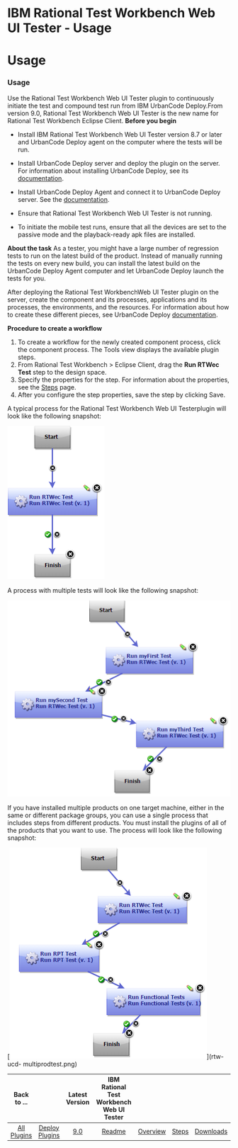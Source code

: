 
IBM Rational Test Workbench Web UI Tester - Usage
=================================================

# Usage



### Usage




 


Use the Rational Test Workbench Web UI Tester plugin to continuously initiate the test and compound 
test run from IBM UrbanCode Deploy.From version 9.0, Rational Test Workbench Web UI Tester is the new name for Rational 
Test Workbench Eclipse Client. **Before you begin**


* Install IBM Rational Test Workbench Web UI Tester version 8.7 or
 later and UrbanCode Deploy agent on the computer where the tests will be run.
* Install UrbanCode Deploy server and 
deploy the plugin on the server. For information about installing UrbanCode Deploy, see its 
[documentation](http://www-01.ibm.com/support/knowledgecenter/SS4GSP_6.1.1/com.ibm.udeploy.install.doc/topics/install_ch.html).

* Install UrbanCode Deploy Agent and connect it to UrbanCode Deploy server. See the 
[documentation](http://www-01.ibm.com/support/knowledgecenter/SS4GSP_6.1.1/com.ibm.udeploy.install.doc/topics/agent_install_ov.html).

* Ensure that Rational Test Workbench Web UI Tester is not running.
* To initiate the mobile test runs, ensure that all
 the devices are set to the passive mode and the playback-ready apk files are installed.


**About the task** As a 
tester, you might have a large number of regression tests to run on the latest build of the product. Instead of manually
 running the tests on every new build, you can install the latest build on the UrbanCode Deploy Agent computer and let 
UrbanCode Deploy launch the tests for you.


After deploying the Rational Test WorkbenchWeb UI Tester plugin on the 
server, create the component and its processes, applications and its processes, the environments, and the resources. For
 information about how to create these different pieces, see UrbanCode Deploy 
[documentation](http://www.ibm.com/support/knowledgecenter/SS4GSP/ucd_welcome.html).


**Procedure to create a 
workflow**


1. To create a workflow for the newly created component process, click the component process. The Tools 
view displays the available plugin steps.
2. From Rational Test Workbench > Eclipse Client, drag the **Run RTWec Test** 
step to the design space.
3. Specify the properties for the step. For information about the properties, see the 
[Steps](https://www.urbancode.com/plugindoc/steps-rtwec) page.
4. After you configure the step properties, save the step
 by clicking Save.


A typical process for the Rational Test Workbench Web UI Testerplugin will look like the following 
snapshot:


[![rtw-ucd](rtw-ucd.png)](rtw-ucd.png)


A process with multiple tests will look like the following 
snapshot:


[![rtw-ucd-multitests](rtw-ucd-multitests.png)](rtw-ucd-multitests.png)


If you have installed multiple 
products on one target machine, either in the same or different package groups, you can use a single process that 
includes steps from different products. You must install the plugins of all of the products that you want to use. The 
process will look like the following snapshot:


[![rtw-ucd-multiprodtest](rtw-ucd-multiprodtest.png)](rtw-ucd-
multiprodtest.png)




|Back to ...||Latest Version|IBM Rational Test Workbench Web UI Tester ||||
| :---: | :---: | :---: | :---: | :---: | :---: | :---: |
|[All Plugins](../../index.md)|[Deploy Plugins](../README.md)|[9.0](https://raw.githubusercontent.com/UrbanCode/IBM-UCD-PLUGINS/main/files/RFT-WebUI-UCD/RFT-WebUI-UCD-9.0.zip)|[Readme](README.md)|[Overview](overview.md)|[Steps](steps.md)|[Downloads](downloads.md)|
